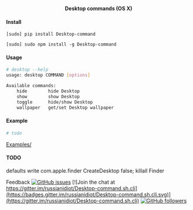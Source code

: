 <!--
README generated with readmemako.py (github.com/russianidiot/readme-mako.py) and .README dotfiles (github.com/russianidiot-dotfiles/.README)
-->

<p align="center">
    <b>Desktop commands (OS X)</b>
</p>

#### Install

`[sudo] pip install Desktop-command`

`[sudo] sudo npm install -g Desktop-command`

#### Usage
```bash
# desktop --help
usage: desktop COMMAND [options]

Available commands:
	hide		hide Desktop
	show		show Desktop
	toggle		hide/show Desktop
	wallpaper	get/set Desktop wallpaper
```

#### Example

```bash
# todo
```

[Examples/](https://github.com/russianidiot/Desktop-command.sh.cli/tree/master/Examples)

#### TODO
defaults write com.apple.finder CreateDesktop false; killall Finder

Feedback
[![GitHub issues](https://img.shields.io/github/issues/russianidiot/Desktop-command.sh.cli.svg)](https://github.com/russianidiot/Desktop-command.sh.cli/issues)
[![Join the chat at https://gitter.im/russianidiot/Desktop-command.sh.cli](https://badges.gitter.im/russianidiot/Desktop-command.sh.cli.svg)](https://gitter.im/russianidiot/Desktop-command.sh.cli)
[![GitHub followers](https://img.shields.io/github/followers/russianidiot.svg?style=social&label=Follow)](https://github.com/russianidiot)
